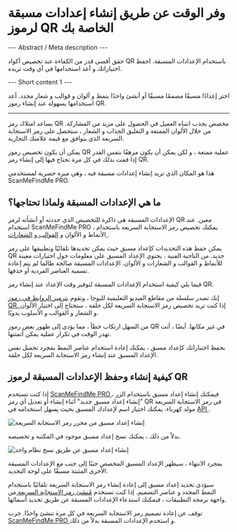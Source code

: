 <h1>وفر الوقت عن طريق إنشاء إعدادات مسبقة لرموز QR الخاصة بك</h1>

--- Abstract / Meta description ---

حقق أقصى قدر من الكفاءة عند تخصيص أكواد QR باستخدام الإعدادات المسبقة. احفظ اختياراتك و أعد استخدامها في أي وقت تريده.

--- Short content 1 ---

اختر إعدادًا مسبقًا مصممًا مسبقًا أو أنشئ واحدًا بنمط و ألوان و قوالب و شعار محدد. أعد استخدامها بسهولة عند إنشاء رموز QR.

----------

<p> يساعد امتلاك رمز QR مخصص يجذب انتباه العميل في الحصول على مزيد من المشاركة. من خلال الألوان الممتعة و التعليق الجذاب و الشعار ، ستحصل على رمز الاستجابة السريعة الذي يتوافق مع قيمة علامتك التجارية. </p>

<p> يمكن أن يكون تخصيص رموز QR عملية ممتعة ، و لكن يمكن أن يكون مرهقًا بنفس القدر إذا قمت بذلك في كل مرة تحتاج فيها إلى إنشاء رمز QR. </p>

<p> هذا هو المكان الذي تريد إنشاء إعدادات مسبقة فيه ، وهي ميزة حصرية لمستخدمي ScanMeFindMe PRO. </p>

<h2> ما هي الإعدادات المسبقة ولماذا تحتاجها؟ </h2>

<p> الإعدادات المسبقة هي ذاكرة للتخصيص الذي حددته أو أنشأته لرمز QR معين. عند استخدام ScanMeFindMe PRO ، يمكنك تخصيص رمز الاستجابة السريعة باستخدام الأنماط و الألوان و <a href="#article:about_templates"> القوالب </a> و <a href="#article:about_logos"> الشعارات </a>. </p>

<p> يمكن حفظ هذه التحديدات كإعداد مسبق حيث يمكن تحديدها تلقائيًا وتطبيقها على رمز QR جديد. من الناحية الفنية ، يحتوي الإعداد المسبق على معلومات حول اختيارات معينة للأنماط و القوالب و الشعارات و الألوان. الإعدادات المسبقة صالحة طالما لم يتم إعادة تسمية العناصر الفردية أو حذفها. </p>

<p> فيما يلي كيفية استخدام الإعدادات المسبقة لتوفير وقت الإعداد عند إنشاء رمز QR. </p>

<p> إنك تصدر سلسلة من مقاطع الفيديو التعليمية لليوجا ، وتقوم <a href="#article:about_static"> بترميز الروابط في رموز QR. </a> إذا كنت تريد تخصيص رمز الاستجابة السريعة لكل حلقة ، ستحتاج إلى اختيار الألوان و الشعار و القوالب و الأسلوب يدويًا. </p>

<p> من السهل ارتكاب خطأ ، مما يؤدي إلى ظهور بعض رموز QR في غير مكانها. أيضًا ، أنت تهدر الوقت في تكرار عملية يمكن أتمتتها. </p>

<p> بحفظ اختياراتك كإعداد مسبق ، يمكنك إعادة استخدام عناصر النمط بمجرد تحميل نفس الإعداد المسبق عند إنشاء رمز الاستجابة السريعة لكل حلقة. </p>

<h2> كيفية إنشاء وحفظ الإعدادات المسبقة لرموز QR </h2>

<p> إذا كنت تستخدم <a href="#pro"> ScanMeFindMe PRO </a> ، فيمكنك إنشاء إعداد مسبق باستخدام الزر "إنشاء إعداد مسبق جديد" أثناء إنشاء أو تعديل أي رمز QR في رمز الاستجابة السريعة مولد كهرباء. يمكنك اختيار اسم لإعدادك المسبق بحيث يسهل استخدامه في <a href="#about:api" title="QR code API"> API </a>. </p>

<p class="imageholder">
    <img src="https://media.scanmefindme.com/blog/about_presets/files/img 1 - Presets.png"
        alt="إنشاء إعداد مسبق من محرر رمز الاستجابة السريعة">
</p>

<p> بدلاً من ذلك ، يمكنك نسخ إعداد مسبق موجود في المكتبة و تخصيصه. </p>

<p class="imageholder">
    <img src="https://media.scanmefindme.com/blog/about_presets/files/img 2 - customize preset.png"
        alt="إنشاء إعداد مسبق عن طريق نسخ نظام واحد">
</p>

<p> بمجرد الانتهاء ، سيظهر الإعداد المسبق المخصص جنبًا إلى جنب مع الإعدادات المسبقة الأخرى المثبتة مسبقًا على لوحة التحديد. </p>

<p> سيؤدي تحديد إعداد مسبق إلى إعادة إنشاء رمز الاستجابة السريعة تلقائيًا باستخدام النمط المحدد و عناصر التصميم. إذا كنت تستخدم <a href="#static:url"> مُنشئ رمز الاستجابة السريعة </a> من واجهة برمجة التطبيقات ، فيمكنك استدعاء الإعدادات المسبقة عن طريق تحديد أسمائها. </p>

<p> توقف عن إعادة تصميم رمز الاستجابة السريعة في كل مرة تنشئ واحدًا. جرب <a href="#pro"> ScanMeFindMe PRO </a> و استخدم الإعدادات المسبقة بدلاً من ذلك. </p>
